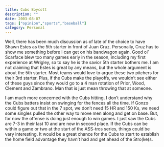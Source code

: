 ```yaml
---
title: Cubs Boycott
description: ""
date: 2003-08-07
tags: ["opinion","sports","baseball"]
category: Personal
---
```


Well, there has been much discussion as of late of the choice to have Shawn Estes as the 5th starter in front of Juan Cruz. Personally, Cruz has to show me something before I can get on his bandwagon again. Good ol’ Scarface blew too many games early in the season, including my first experience at Wrigley, so to say he is the savior 5th starter bothers me. I am not claiming that Estes is great by any means, but the whole argument is about the 5th starter. Most teams would love to argue these two pitchers for their 3rd starter. Plus, if the Cubs make the playoffs, we wouldn’t see either of these guys since they would go to a 4 man rotation of Prior, Wood, Clement and Zambrano. Man that is just mean throwing that at someone.

I am much more concerned with the Cubs hitting. I don’t understand why the Cubs batters insist on swinging for the fences all the time. If Gonzo could figure out that in the 7 spot, we don’t need 15 HR and 150 Ks, we need some singles pulled the other way to move men along and get on base. But, for now the offense is doing just enough to win games. I just saw the Cubs are 7-3 in their last 10 and are now in second place. If the Cubs can be within a game or two at the start of the ASS-tros series, things could be vary interesting. It would be a great chance for the Cubs to start to establish the home field advantage they havn’t had and get ahead of the Stro(ke)s.